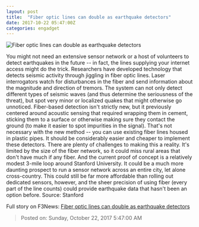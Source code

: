 ```yaml
---
layout: post
title:  "Fiber optic lines can double as earthquake detectors"
date: 2017-10-22 05:47:00Z
categories: engadget
---
```


![Fiber optic lines can double as earthquake detectors](https://o.aolcdn.com/images/dims?thumbnail=1200%2C630&quality=80&image_uri=https%3A%2F%2Fs.aolcdn.com%2Fhss%2Fstorage%2Fmidas%2Ff9afa83caf66558cba241f7d739377d1%2F205789165%2Ffiber-optic-earthquare-sensors-stanford.jpg&client=cbc79c14efcebee57402&signature=9c8a7a20bbbcda18d1c61bc4b0d21dd693211783)

You might not need an extensive sensor network or a host of volunteers to detect earthquakes in the future -- in fact, the lines supplying your internet access might do the trick. Researchers have developed technology that detects seismic activity through jiggling in fiber optic lines. Laser interrogators watch for disturbances in the fiber and send information about the magnitude and direction of tremors. The system can not only detect different types of seismic waves (and thus determine the seriousness of the threat), but spot very minor or localized quakes that might otherwise go unnoticed. Fiber-based detection isn't strictly new, but it previously centered around acoustic sensing that required wrapping them in cement, sticking them to a surface or otherwise making sure they contact the ground (to make it easier to spot impurities in the signal). That's not necessary with the new method -- you can use existing fiber lines housed in plastic pipes. It should be considerably easier and cheaper to implement these detectors. There are plenty of challenges to making this a reality. It's limited by the size of the fiber network, so it could miss rural areas that don't have much if any fiber. And the current proof of concept is a relatively modest 3-mile loop around Stanford University. It could be a much more daunting prospect to run a sensor network across an entire city, let alone cross-country. This could still be far more affordable than rolling out dedicated sensors, however, and the sheer precision of using fiber (every part of the line counts) could provide earthquake data that hasn't been an option before. Source: Stanford


Full story on F3News: [Fiber optic lines can double as earthquake detectors](http://www.f3nws.com/n/FCGHVD)

> Posted on: Sunday, October 22, 2017 5:47:00 AM
